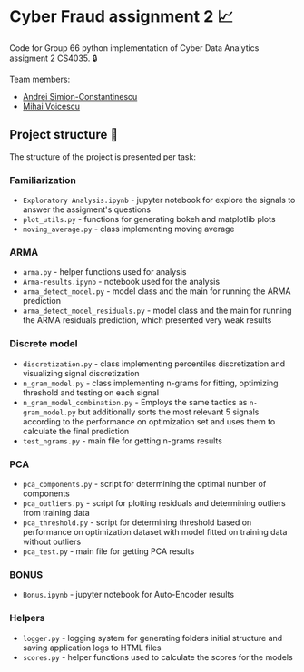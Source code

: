 # Cyber Fraud assignment 2 :chart_with_upwards_trend:

Code for Group 66 python implementation of Cyber Data Analytics assigment 2 CS4035. :lock:

Team members:

 * [Andrei Simion-Constantinescu](https://www.linkedin.com/in/andrei-simion-constantinescu/)
 * [Mihai Voicescu](https://github.com/mihai1voicescu)
 
## Project structure :open_file_folder:
The structure of the project is presented per task:

### Familiarization

* `Exploratory Analysis.ipynb` - jupyter notebook for explore the signals to answer the assigment's questions
* `plot_utils.py` - functions for generating bokeh and matplotlib plots
* `moving_average.py` - class implementing moving average 

### ARMA 

* `arma.py` - helper functions used for analysis
* `Arma-results.ipynb` - notebook used for the analysis
* `arma_detect_model.py` - model class and the main for running the ARMA prediction
* `arma_detect_model_residuals.py` - model class and the main for running the ARMA residuals
prediction, which presented very weak results

### Discrete model

* `discretization.py` - class implementing percentiles discretization and visualizing signal discretization
* `n_gram_model.py` - class implementing n-grams for fitting, optimizing threshold and testing on each signal
* `n_gram_model_combination.py` - Employs the same tactics as `n-gram_model.py` but additionally sorts the most relevant 5 signals according to the performance on optimization set and uses them to calculate the final prediction
* `test_ngrams.py` - main file for getting n-grams results

### PCA
* `pca_components.py` - script for determining the optimal number of components
* `pca_outliers.py` - script for plotting residuals and determining outliers from training data
* `pca_threshold.py` - script for determining threshold based on performance on optimization dataset with model fitted on training data without outliers
* `pca_test.py` - main file for getting PCA results

### BONUS
* `Bonus.ipynb` - jupyter notebook for Auto-Encoder results

### Helpers
* `logger.py` -  logging system for generating folders initial structure and saving application logs to HTML files 
* `scores.py` - helper functions used to calculate the scores for the models

